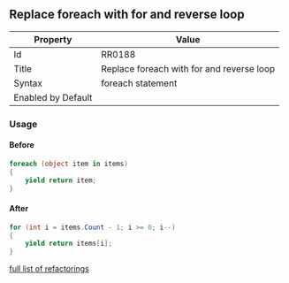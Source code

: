 ## Replace foreach with for and reverse loop

| Property | Value |
| -------- | ----- |
| Id | RR0188 |
| Title | Replace foreach with for and reverse loop |
| Syntax | foreach statement |
| Enabled by Default |  |

### Usage

#### Before

```csharp
foreach (object item in items)
{
    yield return item;
}
```

#### After

```csharp
for (int i = items.Count - 1; i >= 0; i--)
{
    yield return items[i];
}
```

[full list of refactorings](Refactorings.md)